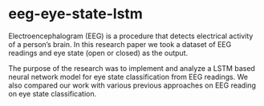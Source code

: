 # eeg-eye-state-lstm

Electroencephalogram (EEG) is a procedure that detects electrical activity of a person’s brain. In this research paper we took a dataset of EEG readings and eye state (open or closed) as the output. 

The purpose of the research was to implement and analyze a LSTM based neural network model for eye state classification from EEG readings. We also compared our work with various previous approaches on EEG reading on eye state classification.
